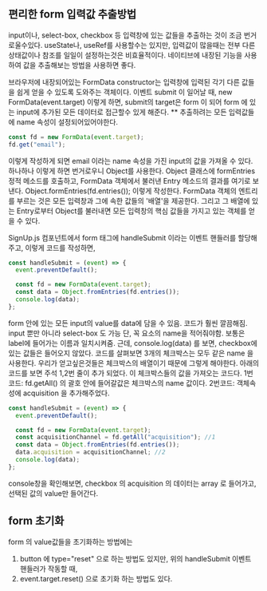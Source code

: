 ## 편리한 form 입력값 추출방법
input이나, select-box, checkbox 등 입력창에 있는 값들을 추출하는 것이 조금 번거로울수있다. useState나, useRef를 사용할수는 있지만, 입력값이 많을때는 전부 다른 상태값이나 참조를 일일이 설정하는것은 비효율적이다.
네이티브에 내장된 기능을 사용하여 값을 추출해보는 방법을 사용하면 좋다.

브라우저에 내장되어있는 FormData constructor는 입력창에 입력된 각기 다른 값들을 쉽게 얻을 수 있도록 도와주는 객체이다.
이벤트 submit 이 일어날 때, new FormData(event.target) 이렇게 하면,
submit의 target은 form 이 되어 form 에 있는 input에 추가된 모든 데이터로 접근할수 있게 해준다. 
** 추출하려는 모든 입력값들에 name 속성이 설정되어있어야한다.
```javascript
const fd = new FormData(event.target);
fd.get("email");
```
이렇게 작성하게 되면 email 이라는 name 속성을 가진 input의 값을 가져올 수 있다.
하나하나 이렇게 하면 번거로우니 Object를 사용한다.
Object 클래스에 formEntries 정적 메소드를 호출하고, FormData 객체에서 불러낸 Entry 메소드의 결과를 여기로 보낸다.
Object.formEntries(fd.entries()); 이렇게 작성한다. 
FormData 객체의 엔트리를 부르는 것은 모든 입력창과 그에 속한 값들의 '배열'을 제공한다.
그리고 그 배열에 있는 Entry로부터 Object를 불러내면 모든 입력창의 핵심 값들을 가지고 있는 객체를 얻을 수 있다.

SignUp.js 컴포넌트에서 
form 태그에 handleSubmit 이라는 이벤트 핸들러를 할당해주고, 이렇게 코드를 작성하면,

```javascript
const handleSubmit = (event) => {
  event.preventDefault();

  const fd = new FormData(event.target);
  const data = Object.fromEntries(fd.entries());
  console.log(data);
};
```
form 안에 있는 모든 input의 value를 data에 담을 수 있음. 코드가 훨씬 깔끔해짐.
input 뿐만 아니라 select-box 도 가능 단, 꼭 요소의 name을 적어줘야함.
보통은 label에 들어가는 이름과 일치시켜줌.
근데, console.log(data) 를 보면, checkbox에 있는 값들은 들어오지 않았다.
코드를 살펴보면 3개의 체크박스는 모두 같은 name 을 사용한다. 우리가 얻고싶은것들은 체크박스의 배열이기 때문에 그렇게 해야한다. 아래의 코드를 보면 주석 1,2번 줄이 추가 되었다. 이 체크박스들의 값을 가져오는 코드다.
1번코드: fd.getAll() 의 괄호 안에 들어갈값은 체크박스의 name 값이다. 
2번코드: 객체속성에 acquisition 을 추가해주었다. 

```javascript
const handleSubmit = (event) => {
  event.preventDefault();

  const fd = new FormData(event.target);
  const acquisitionChannel = fd.getAll("acquisition"); //1
  const data = Object.fromEntries(fd.entries());
  data.acquisition = acquisitionChannel; //2
  console.log(data);
};
```
console창을 확인해보면, checkbox 의 acquisition 의 데이터는 array 로 들어가고,
선택된 값의 value만 들어간다. 

## form 초기화
form 의 value값들을 초기화하는 방법에는 
1. button 에 type="reset" 으로 하는 방법도 있지만,
위의 handleSubmit 이벤트 핸들러가 작동할 때, 
2. event.target.reset() 으로 초기화 하는 방법도 있다.